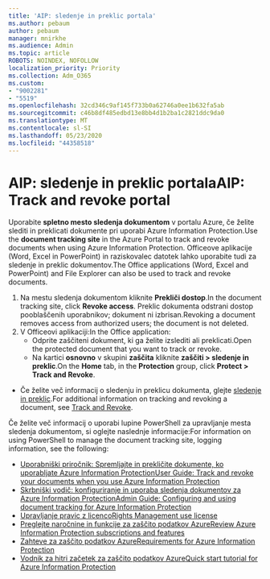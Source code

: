 ```yaml
---
title: 'AIP: sledenje in preklic portala'
ms.author: pebaum
author: pebaum
manager: mnirkhe
ms.audience: Admin
ms.topic: article
ROBOTS: NOINDEX, NOFOLLOW
localization_priority: Priority
ms.collection: Adm_O365
ms.custom:
- "9002281"
- "5519"
ms.openlocfilehash: 32cd346c9af145f733b0a62746a0ee1b632fa5ab
ms.sourcegitcommit: c46b8df485edbd13e8bb4d1b2ba1c2821ddc9da0
ms.translationtype: MT
ms.contentlocale: sl-SI
ms.lasthandoff: 05/23/2020
ms.locfileid: "44358518"
---
```

# <a name="aip-track-and-revoke-portal"></a><span data-ttu-id="99ca1-102">AIP: sledenje in preklic portala</span><span class="sxs-lookup"><span data-stu-id="99ca1-102">AIP: Track and revoke portal</span></span>

<span data-ttu-id="99ca1-103">Uporabite **spletno mesto sledenja dokumentom** v portalu Azure, če želite slediti in preklicati dokumente pri uporabi Azure Information Protection.</span><span class="sxs-lookup"><span data-stu-id="99ca1-103">Use the **document tracking site** in the Azure Portal to track and revoke documents when using Azure Information Protection.</span></span> <span data-ttu-id="99ca1-104">Officeove aplikacije (Word, Excel in PowerPoint) in raziskovalec datotek lahko uporabite tudi za sledenje in preklic dokumentov.</span><span class="sxs-lookup"><span data-stu-id="99ca1-104">The Office applications (Word, Excel and PowerPoint) and File Explorer can also be used to track and revoke documents.</span></span>

1. <span data-ttu-id="99ca1-105">Na mestu sledenja dokumentom kliknite **Prekliči dostop**.</span><span class="sxs-lookup"><span data-stu-id="99ca1-105">In the document tracking site, click **Revoke access**.</span></span> <span data-ttu-id="99ca1-106">Preklic dokumenta odstrani dostop pooblaščenih uporabnikov; dokument ni izbrisan.</span><span class="sxs-lookup"><span data-stu-id="99ca1-106">Revoking a document removes access from authorized users; the document is not deleted.</span></span>
2. <span data-ttu-id="99ca1-107">V Officeovi aplikaciji:</span><span class="sxs-lookup"><span data-stu-id="99ca1-107">In the Office application:</span></span>
    - <span data-ttu-id="99ca1-108">Odprite zaščiteni dokument, ki ga želite izslediti ali preklicati.</span><span class="sxs-lookup"><span data-stu-id="99ca1-108">Open the protected document that you want to track or revoke.</span></span>
    - <span data-ttu-id="99ca1-109">Na kartici **osnovno** v skupini **zaščita** kliknite **zaščiti > sledenje in preklic**.</span><span class="sxs-lookup"><span data-stu-id="99ca1-109">On the **Home** tab, in the **Protection** group, click **Protect > Track and Revoke**.</span></span>

- <span data-ttu-id="99ca1-110">Če želite več informacij o sledenju in preklicu dokumenta, glejte [sledenje in preklic](https://docs.microsoft.com/azure/information-protection/rms-client/client-track-revoke).</span><span class="sxs-lookup"><span data-stu-id="99ca1-110">For additional information on tracking and revoking a document, see [Track and Revoke](https://docs.microsoft.com/azure/information-protection/rms-client/client-track-revoke).</span></span>

<span data-ttu-id="99ca1-111">Če želite več informacij o uporabi lupine PowerShell za upravljanje mesta sledenja dokumentom, si oglejte naslednje informacije:</span><span class="sxs-lookup"><span data-stu-id="99ca1-111">For information on using PowerShell to manage the document tracking site, logging information, see the following:</span></span>
- [<span data-ttu-id="99ca1-112">Uporabniški priročnik: Spremljajte in prekličite dokumente, ko uporabljate Azure Information Protection</span><span class="sxs-lookup"><span data-stu-id="99ca1-112">User Guide: Track and revoke your documents when you use Azure Information Protection</span></span>](https://docs.microsoft.com/azure/information-protection/rms-client/client-track-revoke)
- [<span data-ttu-id="99ca1-113">Skrbniški vodič: konfiguriranje in uporaba sledenja dokumentov za Azure Information Protection</span><span class="sxs-lookup"><span data-stu-id="99ca1-113">Admin Guide: Configuring and using document tracking for Azure Information Protection</span></span>](https://docs.microsoft.com/azure/information-protection/rms-client/client-admin-guide-document-tracking)
- [<span data-ttu-id="99ca1-114">Upravljanje pravic z licenco</span><span class="sxs-lookup"><span data-stu-id="99ca1-114">Rights Management use license</span></span>](https://docs.microsoft.com/azure/information-protection/configure-usage-rights#rights-management-use-license)
- [<span data-ttu-id="99ca1-115">Preglejte naročnine in funkcije za zaščito podatkov Azure</span><span class="sxs-lookup"><span data-stu-id="99ca1-115">Review Azure Information Protection subscriptions and features</span></span>](https://azure.microsoft.com/pricing/details/information-protection)
- [<span data-ttu-id="99ca1-116">Zahteve za zaščito podatkov Azure</span><span class="sxs-lookup"><span data-stu-id="99ca1-116">Requirements for Azure Information Protection</span></span>](https://docs.microsoft.com/azure/information-protection/get-started/requirements)
- [<span data-ttu-id="99ca1-117">Vodnik za hitri začetek za zaščito podatkov Azure</span><span class="sxs-lookup"><span data-stu-id="99ca1-117">Quick start tutorial for Azure Information Protection</span></span>](https://docs.microsoft.com/azure/information-protection/get-started/infoprotect-quick-start-tutorial)
